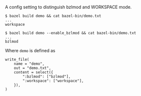 A config setting to distinguish bzlmod and WORKSPACE mode.

```
$ bazel build demo && cat bazel-bin/demo.txt
...
workspace
```

```
$ bazel build demo --enable_bzlmod && cat bazel-bin/demo.txt
...
bzlmod
```

Where `demo` is defined as

```
write_file(
    name = "demo",
    out = "demo.txt",
    content = select({
        ":bzlmod": ["bzlmod"],
        ":workspace": ["workspace"],
    }),
)
```
